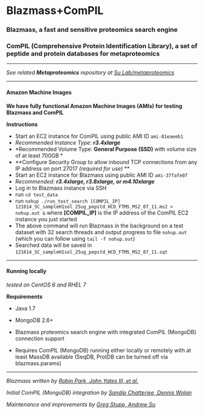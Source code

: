 # Blazmass+ComPIL

### Blazmass, a fast and sensitive proteomics search engine
### ComPIL (Comprehensive Protein Identification Library), a set of peptide and protein databases for metaproteomics

----

*See related **Metaproteomics** repository at [Su Lab/metaproteomics](https://bitbucket.org/sulab/metaproteomics)*

----

#### Amazon Machine Images

**We have fully functional Amazon Machine Images (AMIs) for testing Blazmass and ComPIL**

**Instructions**

* Start an EC2 instance for ComPIL using public AMI ID `ami-81eaeeb1`
 * *Recommended Instance Type: **r3.4xlarge***
 * *Recommended Volume Type: **General Purpose (SSD)** with volume size of at least 700GB *
 * **Configure Security Group to allow inbound TCP connections from any IP address on port 27017 *(required for use)* **
* Start an EC2 instance for Blazmass using public AMI ID `ami-37fafe07`  
 * *Recommended: **r3.4xlarge, r3.8xlarge, or m4.10xlarge***
* Log in to Blazmass instance via SSH
 * run `cd test_data`
 * run `nohup ./run_test_search [COMPIL_IP] 121614_SC_sampleH1sol_25ug_pepstd_HCD_FTMS_MS2_07_11.ms2 > nohup.out &` where **[COMPIL_IP]** is the IP address of the ComPIL EC2 instance you just started
 * The above command will run Blazmass in the background on a test dataset with 32 search threads and output progress to file `nohup.out` (which you can follow using `tail -f nohup.out`)
 * Searched data will be saved in `121614_SC_sampleH1sol_25ug_pepstd_HCD_FTMS_MS2_07_11.sqt`

----

#### Running locally

*tested on CentOS 6 and RHEL 7*

**Requirements**
* Java 1.7
* MongoDB 2.6+

* Blazmass proteomics search engine with integrated ComPIL (MongoDB) connection support
* Requires ComPIL (MongoDB) running either locally or remotely with at least MassDB available (SeqDB, ProtDB can be turned off via blazmass.params)

----

*Blazmass written by [Robin Park, John Yates III, et al.](http://fields.scripps.edu)*

*Initial ComPIL (MongoDB) integration by [Sandip Chatterjee, Dennis Wolan](http://www.scripps.edu/wolan)*

*Maintenance and improvements by [Greg Stupp, Andrew Su](http://sulab.org/)*


